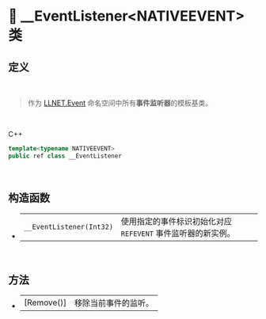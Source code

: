 # 🔖 __EventListener\<NATIVEEVENT\> 类

## 定义

<br>

>作为 [LLNET.Event](../../LLNET.Event.md) 命名空间中所有**事件监听器**的模板基类。

<br>

C++
```cpp
template<typename NATIVEEVENT>
public ref class __EventListener
```

<br>

## 构造函数

- 
    |||
    |-|-|
    |`__EventListener(Int32)`|使用指定的事件标识初始化对应 `REFEVENT` 事件监听器的新实例。|

<br>

## 方法

- 
    |||
    |-|-|
    |[Remove()]|移除当前事件的监听。|